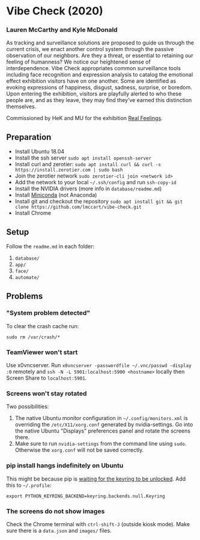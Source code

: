 # Vibe Check (2020)
### Lauren McCarthy and Kyle McDonald

As tracking and surveillance solutions are proposed to guide us through the current crisis, we enact another control system through the passive observation of our neighbors. Are they a threat, or essential to retaining our feeling of humanness? We notice our heightened sense of interdependence. Vibe Check appropriates common surveillance tools including face recognition and expression analysis to catalog the emotional effect exhibition visitors have on one another. Some are identified as evoking expressions of happiness, disgust, sadness, surprise, or boredom. Upon entering the exhibition, visitors are playfully alerted to who these people are, and as they leave, they may find they’ve earned this distinction themselves.

Commissioned by HeK and MU for the exhibition [Real Feelings](https://www.hek.ch/en/program/events-en/event/opening-real-feelings.html).

## Preparation

* Install Ubuntu 18.04
* Install the ssh server `sudo apt install openssh-server`
* Install curl and zerotier: `sudo apt install curl && curl -s https://install.zerotier.com | sudo bash`
* Join the zerotier network `sudo zerotier-cli join <network id>`
* Add the network to your local `~/.ssh/config` and run `ssh-copy-id`
* Install the NVIDIA drivers (more info in `database/readme.md`)
* Install [Miniconda](https://docs.conda.io/en/latest/miniconda.html) (not Anaconda)
* Install git and checkout the repository `sudo apt install git && git clone https://github.com/lmccart/vibe-check.git`
* Install Chrome

## Setup

Follow the `readme.md` in each folder:

1. `database/`
2. `app/`
3. `face/`
4. `automate/`

## Problems

### "System problem detected"

To clear the crash cache run:

`sudo rm /var/crash/*`

### TeamViewer won't start

Use x0vncserver. Run `x0vncserver -passwordfile ~/.vnc/passwd -display :0` remotely and `ssh -N -L 5901:localhost:5900 <hostname>` locally then Screen Share to `localhost:5901`.

### Screens won't stay rotated

Two possibilities:

1. The native Ubuntu monitor configuration in `~/.config/monitors.xml` is overriding the `/etc/X11/xorg.conf` generated by nvidia-settings. Go into the native Ubuntu "Displays" preferences panel and rotate the screens there.
2. Make sure to run `nvidia-settings` from the command line using `sudo`. Otherwise the `xorg.conf` will not be saved correctly.

### pip install hangs indefinitely on Ubuntu

This might be because pip is [waiting for the keyring to be unlocked](https://github.com/pypa/pip/issues/7883#issuecomment-643319919). Add this to `~/.profile`:

```
export PYTHON_KEYRING_BACKEND=keyring.backends.null.Keyring
```

### The screens do not show images

Check the Chrome terminal with `ctrl-shift-J` (outside kiosk mode). Make sure there is a `data.json` and `images/` files.